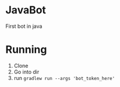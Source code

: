 # JavaBot
First bot in java

# Running
1. Clone
2. Go into dir
3. run `gradlew run --args 'bot_token_here'`
